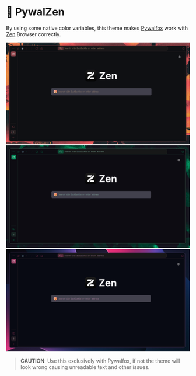 # 🎨 PywalZen

By using some native color variables, this theme makes [Pywalfox](https://github.com/Frewacom/pywalfox) work with [Zen](https://zen-browser.app/) Browser correctly.

![](https://raw.githubusercontent.com/Axenide/PywalZen/main/screenshots/1.png)
![](https://raw.githubusercontent.com/Axenide/PywalZen/main/screenshots/2.png)
![](https://raw.githubusercontent.com/Axenide/PywalZen/main/screenshots/3.png)

> **CAUTION**: Use this exclusively with Pywalfox, if not the theme will look wrong causing unreadable text and other issues.
